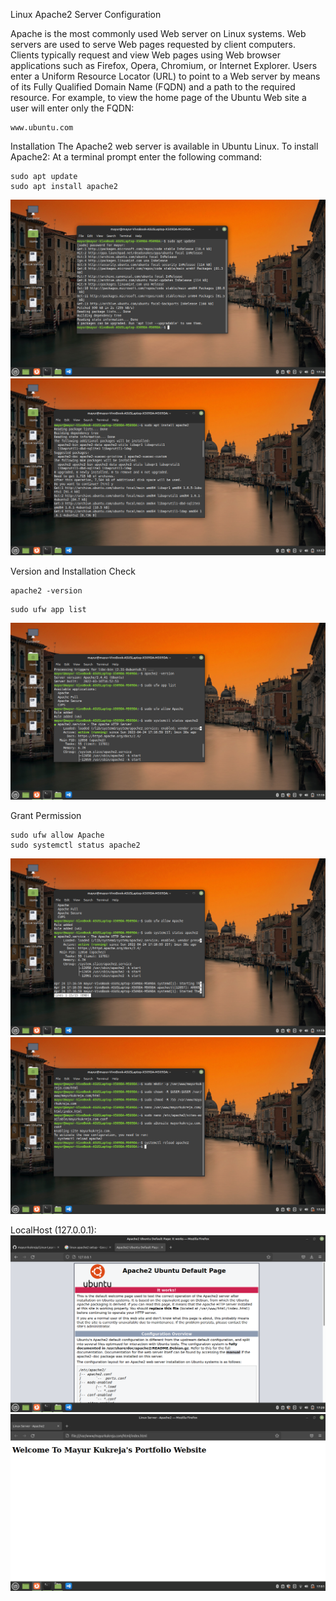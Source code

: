 Linux Apache2 Server Configuration

Apache is the most commonly used Web server on Linux systems. Web servers are used to serve Web pages requested by client computers. Clients typically request and view Web pages using Web browser applications such as Firefox, Opera, Chromium, or Internet Explorer.
Users enter a Uniform Resource Locator (URL) to point to a Web server by means of its Fully Qualified Domain Name (FQDN) and a path to the required resource. For example, to view the home page of the Ubuntu Web site a user will enter only the FQDN: 
```
www.ubuntu.com
```

Installation
The Apache2 web server is available in Ubuntu Linux. To install Apache2:
At a terminal prompt enter the following command:
```
sudo apt update
sudo apt install apache2
```
<img src="https://github.com/mayurrkukreja/Linux-Learning/blob/main/8.Linux-Networking/Apache2-Configuration/1.png?raw=true">
<img src="https://github.com/mayurrkukreja/Linux-Learning/blob/main/8.Linux-Networking/Apache2-Configuration/2.png?raw=true">


Version and Installation Check
```
apache2 -version
```
```
sudo ufw app list
```
<img src="https://github.com/mayurrkukreja/Linux-Learning/blob/main/8.Linux-Networking/Apache2-Configuration/3.png?raw=true">

Grant Permission
```
sudo ufw allow Apache
sudo systemctl status apache2
```
<img src="https://github.com/mayurrkukreja/Linux-Learning/blob/main/8.Linux-Networking/Apache2-Configuration/4.png?raw=true">
<img src="https://github.com/mayurrkukreja/Linux-Learning/blob/main/8.Linux-Networking/Apache2-Configuration/6.png?raw=true">




LocalHost (127.0.0.1):
<img src="https://github.com/mayurrkukreja/Linux-Learning/blob/main/8.Linux-Networking/Apache2-Configuration/7.png?raw=true">
<img src="https://github.com/mayurrkukreja/Linux-Learning/blob/main/8.Linux-Networking/Apache2-Configuration/8.png?raw=true">




